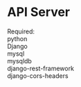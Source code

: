 API Server
==================
Required:<br>
python<br>
Django<br>
mysql<br>
mysqldb<br>
django-rest-framework<br>
django-cors-headers<br>
